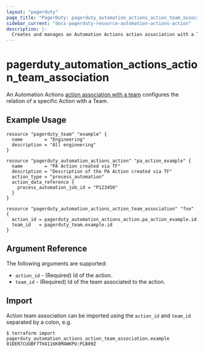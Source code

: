 ```yaml
---
layout: "pagerduty"
page_title: "PagerDuty: pagerduty_automation_actions_action_team_association"
sidebar_current: "docs-pagerduty-resource-automation-actions-action"
description: |-
  Creates and manages an Automation Actions action association with a Team in PagerDuty.
---
```


# pagerduty\_automation\_actions\_action_team_association

An Automation Actions [action association with a team](https://developer.pagerduty.com/api-reference/8f722dd91a4ba-associate-an-automation-action-with-a-team) configures the relation of a specific Action with a Team.

## Example Usage

```hcl
resource "pagerduty_team" "example" {
  name        = "Engineering"
  description = "All engineering"
}

resource "pagerduty_automation_actions_action" "pa_action_example" {
  name        = "PA Action created via TF"
  description = "Description of the PA Action created via TF"
  action_type = "process_automation"
  action_data_reference {
    process_automation_job_id = "P123456"
  }
}

resource "pagerduty_automation_actions_action_team_association" "foo" {
  action_id = pagerduty_automation_actions_action.pa_action_example.id
  team_id   = pagerduty_team.example.id
}

```

## Argument Reference

The following arguments are supported:

  * `action_id` - (Required) Id of the action.
  * `team_id` - (Required) Id of the team associated to the action.

## Import

Action team association can be imported using the `action_id` and `team_id` separated by a colon, e.g.

```
$ terraform import pagerduty_automation_actions_action_team_association.example 01DER7CUUBF7TH4116K0M4WKPU:PLB09Z
```
